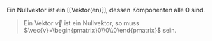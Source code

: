 Ein Nullvektor ist ein [[Vektor(en)]], dessen Komponenten alle $0$ sind.
>Ein Vektor $\vec{v}$ ist ein Nullvektor, so muss $\vec{v}=\begin{pmatrix}0\\0\\0\end{pmatrix}$ sein.